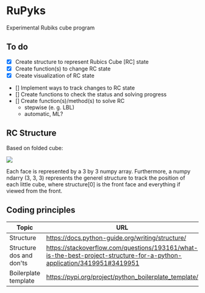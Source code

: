# RuPyks

Experimental Rubiks cube program

## To do

- [x] Create structure to represent Rubics Cube [RC] state
- [x] Create function(s) to change RC state
- [x] Create visualization of RC state
- [] Implement ways to track changes to RC state
- [] Create functions to check the status and solving progress
- [] Create function(s)/method(s) to solve RC
    - stepwise (e. g. LBL)
    - automatic, ML?

## RC Structure

Based on folded cube:

[![](https://ruwix.com/pics/western-color-scheme-rubiks-cube.jpg)](https://ruwix.com/the-rubiks-cube/japanese-western-color-schemes/)

Each face is represented by a 3 by 3 numpy array. Furthermore, a numpy ndarry (3, 3, 3) represents the generel structure to track the position of each little cube, where structure[0] is the front face and everything if viewed from the front.

## Coding principles

Topic | URL
--- | ---
Structure | https://docs.python-guide.org/writing/structure/
Structure dos and don'ts | https://stackoverflow.com/questions/193161/what-is-the-best-project-structure-for-a-python-application/3419951#3419951
Boilerplate template | https://pypi.org/project/python_boilerplate_template/
